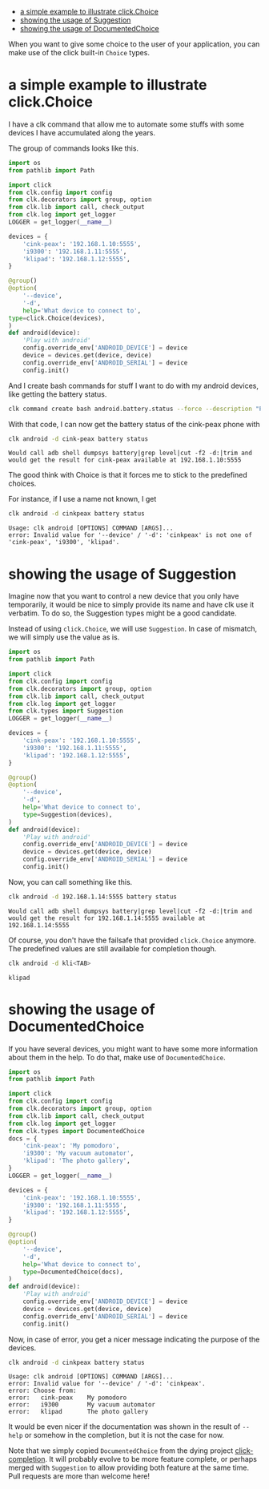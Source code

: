 - [a simple example to illustrate click.Choice](#3041aa9c-8e50-4ce4-8e92-255d4f153c8d)
- [showing the usage of Suggestion](#63e4db36-5877-424f-a31f-a8889a07a933)
- [showing the usage of DocumentedChoice](#917d3f0f-e794-4403-88fb-c02734364082)

When you want to give some choice to the user of your application, you can make use of the click built-in `Choice` types.


<a id="3041aa9c-8e50-4ce4-8e92-255d4f153c8d"></a>

# a simple example to illustrate click.Choice

I have a clk command that allow me to automate some stuffs with some devices I have accumulated along the years.

The group of commands looks like this.

```python
import os
from pathlib import Path

import click
from clk.config import config
from clk.decorators import group, option
from clk.lib import call, check_output
from clk.log import get_logger
LOGGER = get_logger(__name__)

devices = {
    'cink-peax': '192.168.1.10:5555',
    'i9300': '192.168.1.11:5555',
    'klipad': '192.168.1.12:5555',
}

@group()
@option(
    '--device',
    '-d',
    help='What device to connect to',
type=click.Choice(devices),
)
def android(device):
    'Play with android'
    config.override_env['ANDROID_DEVICE'] = device
    device = devices.get(device, device)
    config.override_env['ANDROID_SERIAL'] = device
    config.init()
```

And I create bash commands for stuff I want to do with my android devices, like getting the battery status.

```bash
clk command create bash android.battery.status --force --description "Print the battery level of the device" --body 'echo "Would call adb shell dumpsys battery|grep level|cut -f2 -d:|trim and would get the result for ${ANDROID_DEVICE} available at ${ANDROID_SERIAL}"'
```

With that code, I can now get the battery status of the cink-peax phone with

```bash
clk android -d cink-peax battery status
```

    Would call adb shell dumpsys battery|grep level|cut -f2 -d:|trim and would get the result for cink-peax available at 192.168.1.10:5555

The good think with Choice is that it forces me to stick to the predefined choices.

For instance, if I use a name not known, I get

```bash
clk android -d cinkpeax battery status
```

    Usage: clk android [OPTIONS] COMMAND [ARGS]...
    error: Invalid value for '--device' / '-d': 'cinkpeax' is not one of 'cink-peax', 'i9300', 'klipad'.


<a id="63e4db36-5877-424f-a31f-a8889a07a933"></a>

# showing the usage of Suggestion

Imagine now that you want to control a new device that you only have temporarily, it would be nice to simply provide its name and have clk use it verbatim. To do so, the Suggestion types might be a good candidate.

Instead of using `click.Choice`, we will use `Suggestion`. In case of mismatch, we will simply use the value as is.

```python
import os
from pathlib import Path

import click
from clk.config import config
from clk.decorators import group, option
from clk.lib import call, check_output
from clk.log import get_logger
from clk.types import Suggestion
LOGGER = get_logger(__name__)

devices = {
    'cink-peax': '192.168.1.10:5555',
    'i9300': '192.168.1.11:5555',
    'klipad': '192.168.1.12:5555',
}

@group()
@option(
    '--device',
    '-d',
    help='What device to connect to',
    type=Suggestion(devices),
)
def android(device):
    'Play with android'
    config.override_env['ANDROID_DEVICE'] = device
    device = devices.get(device, device)
    config.override_env['ANDROID_SERIAL'] = device
    config.init()
```

Now, you can call something like this.

```bash
clk android -d 192.168.1.14:5555 battery status
```

    Would call adb shell dumpsys battery|grep level|cut -f2 -d:|trim and would get the result for 192.168.1.14:5555 available at 192.168.1.14:5555

Of course, you don't have the failsafe that provided `click.Choice` anymore. The predefined values are still available for completion though.

```bash
clk android -d kli<TAB>
```

    klipad


<a id="917d3f0f-e794-4403-88fb-c02734364082"></a>

# showing the usage of DocumentedChoice

If you have several devices, you might want to have some more information about them in the help. To do that, make use of `DocumentedChoice`.

```python
import os
from pathlib import Path

import click
from clk.config import config
from clk.decorators import group, option
from clk.lib import call, check_output
from clk.log import get_logger
from clk.types import DocumentedChoice
docs = {
    'cink-peax': 'My pomodoro',
    'i9300': 'My vacuum automator',
    'klipad': 'The photo gallery',
}
LOGGER = get_logger(__name__)

devices = {
    'cink-peax': '192.168.1.10:5555',
    'i9300': '192.168.1.11:5555',
    'klipad': '192.168.1.12:5555',
}

@group()
@option(
    '--device',
    '-d',
    help='What device to connect to',
    type=DocumentedChoice(docs),
)
def android(device):
    'Play with android'
    config.override_env['ANDROID_DEVICE'] = device
    device = devices.get(device, device)
    config.override_env['ANDROID_SERIAL'] = device
    config.init()
```

Now, in case of error, you get a nicer message indicating the purpose of the devices.

```bash
clk android -d cinkpeax battery status
```

    Usage: clk android [OPTIONS] COMMAND [ARGS]...
    error: Invalid value for '--device' / '-d': 'cinkpeax'.
    error: Choose from:
    error:   cink-peax    My pomodoro
    error:   i9300        My vacuum automator
    error:   klipad       The photo gallery

It would be even nicer if the documentation was shown in the result of `--help` or somehow in the completion, but it is not the case for now.

Note that we simply copied `DocumentedChoice` from the dying project [click-completion](https://github.com/click-contrib/click-completion). It will probably evolve to be more feature complete, or perhaps merged with `Suggestion` to allow providing both feature at the same time. Pull requests are more than welcome here!
